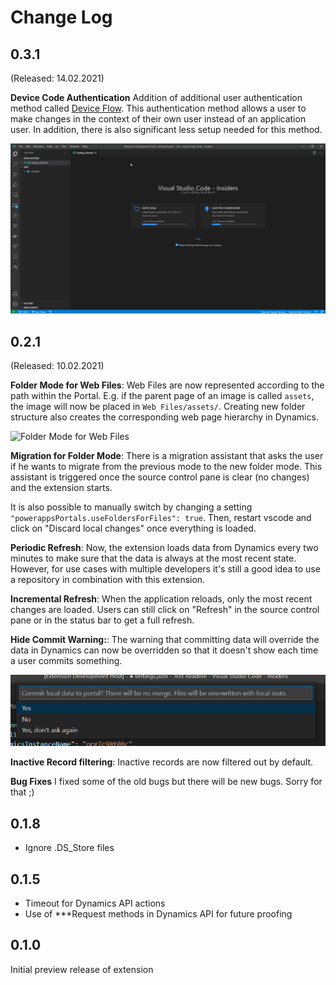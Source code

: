 # Change Log

## 0.3.1
(Released: 14.02.2021)

**Device Code Authentication**
Addition of additional user authentication method called [Device Flow](https://docs.microsoft.com/en-us/azure/active-directory/develop/v2-oauth2-device-code). This authentication method allows a user to make changes in the context of their own user instead of an application user. 
In addition, there is also significant less setup needed for this method.

![Extension Setup - Device Code](https://github.com/felixSchober/VSCode-PowerAppsPortal-Extension/raw/master/readme/01_configurationDeviceCode_2.gif)

## 0.2.1 
(Released: 10.02.2021)

**Folder Mode for Web Files**: 
Web Files are now represented according to the path within the Portal. E.g. if the parent page of an image is called `assets`, the image will now be placed in `Web Files/assets/`. Creating new folder structure also creates the corresponding web page hierarchy in Dynamics. 

![Folder Mode for Web Files](https://github.com/felixSchober/VSCode-PowerAppsPortal-Extension/raw/master/readme/04_release020_folderMode.png)

**Migration for Folder Mode**: 
There is a migration assistant that asks the user if he wants to migrate from the previous mode to the new folder mode. This assistant is triggered once the source control pane is clear (no changes) and the extension starts.

It is also possible to manually switch by changing a setting `"powerappsPortals.useFoldersForFiles": true`. Then, restart vscode and click on "Discard local changes" once everything is loaded.


**Periodic Refresh**: 
Now, the extension loads data from Dynamics every two minutes to make sure that the data is always at the most recent state. However, for use cases with multiple developers it's still a good idea to use a repository in combination with this extension.


**Incremental Refresh**:
When the application reloads, only the most recent changes are loaded. Users can still click on "Refresh" in the source control pane or in the status bar to get a full refresh.

**Hide Commit Warning:**:
The warning that committing data will override the data in Dynamics can now be overridden so that it doesn't show each time a user commits something.

![Hide commit warning](https://github.com/felixSchober/VSCode-PowerAppsPortal-Extension/raw/master/readme/04_release020_ConsentCommit.png)

**Inactive Record filtering**:
Inactive records are now filtered out by default.

**Bug Fixes**
I fixed some of the old bugs but there will be new bugs. Sorry for that ;)

## 0.1.8

- Ignore .DS_Store files

## 0.1.5

- Timeout for Dynamics API actions
- Use of ***Request methods in Dynamics API for future proofing

## 0.1.0

Initial preview release of extension


